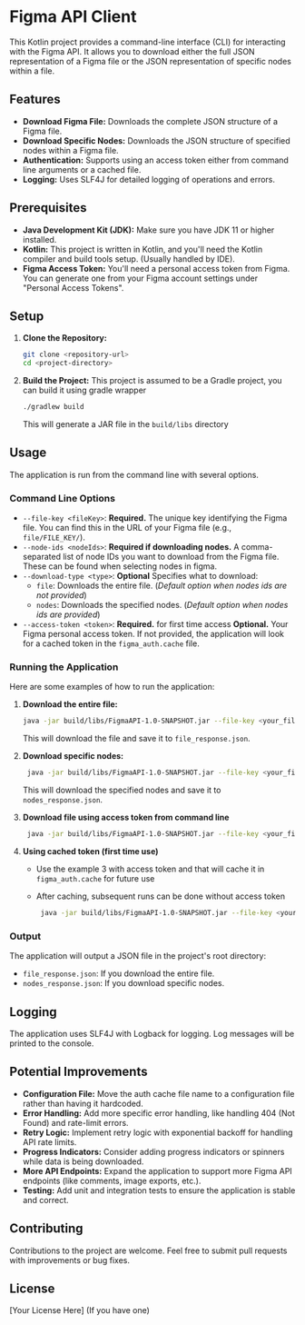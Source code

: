 # Figma API Client

This Kotlin project provides a command-line interface (CLI) for interacting with the Figma API. It allows you to download either the full JSON representation of a Figma file or the JSON representation of specific nodes within a file.

## Features

*   **Download Figma File:** Downloads the complete JSON structure of a Figma file.
*   **Download Specific Nodes:** Downloads the JSON structure of specified nodes within a Figma file.
*   **Authentication:** Supports using an access token either from command line arguments or a cached file.
*   **Logging:** Uses SLF4J for detailed logging of operations and errors.

## Prerequisites

*   **Java Development Kit (JDK):**  Make sure you have JDK 11 or higher installed.
*   **Kotlin:** This project is written in Kotlin, and you'll need the Kotlin compiler and build tools setup. (Usually handled by IDE).
*   **Figma Access Token:** You'll need a personal access token from Figma. You can generate one from your Figma account settings under "Personal Access Tokens".

## Setup

1.  **Clone the Repository:**
    ```bash
    git clone <repository-url>
    cd <project-directory>
    ```

2.  **Build the Project:**
    This project is assumed to be a Gradle project, you can build it using gradle wrapper

    ```bash
    ./gradlew build
    ```
    This will generate a JAR file in the `build/libs` directory

## Usage

The application is run from the command line with several options.

### Command Line Options

*   `--file-key <fileKey>`: **Required.** The unique key identifying the Figma file. You can find this in the URL of your Figma file (e.g., `file/FILE_KEY/`).
*   `--node-ids <nodeIds>`: **Required if downloading nodes.** A comma-separated list of node IDs you want to download from the Figma file. These can be found when selecting nodes in figma.
*   `--download-type <type>`: **Optional** Specifies what to download:
    *   `file`: Downloads the entire file. (*Default option when nodes ids are not provided*)
    *   `nodes`: Downloads the specified nodes. (*Default option when nodes ids are provided*)
*   `--access-token <token>`: **Required.** for first time access **Optional.** Your Figma personal access token. If not provided, the application will look for a cached token in the `figma_auth.cache` file.

### Running the Application

Here are some examples of how to run the application:

1.  **Download the entire file:**

    ```bash
    java -jar build/libs/FigmaAPI-1.0-SNAPSHOT.jar --file-key <your_file_key> --download-type file
    ```
    This will download the file and save it to `file_response.json`.

2.  **Download specific nodes:**

    ```bash
     java -jar build/libs/FigmaAPI-1.0-SNAPSHOT.jar --file-key <your_file_key> --node-ids <node_id1>,<node_id2>,<node_id3> --download-type nodes
    ```
    This will download the specified nodes and save it to `nodes_response.json`.

3.  **Download file using access token from command line**

    ```bash
     java -jar build/libs/FigmaAPI-1.0-SNAPSHOT.jar --file-key <your_file_key> --download-type file --access-token <your_access_token>
    ```

4.  **Using cached token (first time use)**

    * Use the example 3 with access token and that will cache it in `figma_auth.cache` for future use

    * After caching, subsequent runs can be done without access token

        ```bash
         java -jar build/libs/FigmaAPI-1.0-SNAPSHOT.jar --file-key <your_file_key> --download-type file
        ```

### Output

The application will output a JSON file in the project's root directory:

*   `file_response.json`: If you download the entire file.
*   `nodes_response.json`: If you download specific nodes.

## Logging

The application uses SLF4J with Logback for logging. Log messages will be printed to the console.

## Potential Improvements

*   **Configuration File:** Move the auth cache file name to a configuration file rather than having it hardcoded.
*   **Error Handling:** Add more specific error handling, like handling 404 (Not Found) and rate-limit errors.
*   **Retry Logic:** Implement retry logic with exponential backoff for handling API rate limits.
*   **Progress Indicators:** Consider adding progress indicators or spinners while data is being downloaded.
*   **More API Endpoints:** Expand the application to support more Figma API endpoints (like comments, image exports, etc.).
*   **Testing:** Add unit and integration tests to ensure the application is stable and correct.

## Contributing

Contributions to the project are welcome. Feel free to submit pull requests with improvements or bug fixes.

## License

[Your License Here] (If you have one)